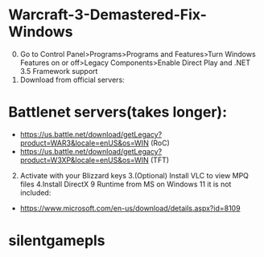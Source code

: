 # Warcraft-3-Demastered-Fix-Windows
0. Go to Control Panel>Programs>Programs and Features>Turn Windows Features on or off>Legacy Components>Enable Direct Play and .NET 3.5 Framework support
1. Download from  official servers:
# Battlenet servers(takes longer):
* https://us.battle.net/download/getLegacy?product=WAR3&locale=enUS&os=WIN (RoC)
* https://us.battle.net/download/getLegacy?product=W3XP&locale=enUS&os=WIN (TFT)
2. Activate with your Blizzard keys 
3.(Optional) Install VLC to view MPQ files
4.Install DirectX 9 Runtime from MS on Windows 11 it is not included:
* https://www.microsoft.com/en-us/download/details.aspx?id=8109
# silentgamepls
